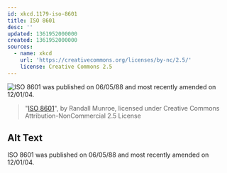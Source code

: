 ```yaml
---
id: xkcd.1179-iso-8601
title: ISO 8601
desc: ''
updated: 1361952000000
created: 1361952000000
sources:
  - name: xkcd
    url: 'https://creativecommons.org/licenses/by-nc/2.5/'
    license: Creative Commons 2.5
---
```

![ISO 8601 was published on 06/05/88 and most recently amended on 12/01/04.](https://imgs.xkcd.com/comics/iso_8601.png)
> "[ISO 8601](https://xkcd.com/1179/)", by Randall Munroe, licensed under Creative Commons Attribution-NonCommercial 2.5 License

## Alt Text
ISO 8601 was published on 06/05/88 and most recently amended on 12/01/04.
